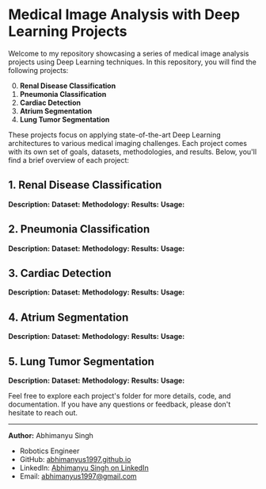 # Medical Image Analysis with Deep Learning Projects

Welcome to my repository showcasing a series of medical image analysis projects using Deep Learning techniques. In this repository, you will find the following projects:

0. **Renal Disease Classification**
1. **Pneumonia Classification**
2. **Cardiac Detection**
3. **Atrium Segmentation**
4. **Lung Tumor Segmentation**

These projects focus on applying state-of-the-art Deep Learning architectures to various medical imaging challenges. Each project comes with its own set of goals, datasets, methodologies, and results. Below, you'll find a brief overview of each project:

## 1. Renal Disease Classification

**Description:**
**Dataset:**
**Methodology:**
**Results:**
**Usage:**

## 2. Pneumonia Classification

**Description:**
**Dataset:**
**Methodology:**
**Results:**
**Usage:**

## 3. Cardiac Detection

**Description:**
**Dataset:**
**Methodology:**
**Results:**
**Usage:**

## 4. Atrium Segmentation

**Description:**
**Dataset:**
**Methodology:**
**Results:**
**Usage:**

## 5. Lung Tumor Segmentation

**Description:**
**Dataset:**
**Methodology:**
**Results:**
**Usage:**

Feel free to explore each project's folder for more details, code, and documentation. If you have any questions or feedback, please don't hesitate to reach out.

---
**Author:** Abhimanyu Singh
- Robotics Engineer
- GitHub: [abhimanyus1997.github.io](https://abhimanyus1997.github.io)
- LinkedIn: [Abhimanyu Singh on LinkedIn](https://www.linkedin.com/in/abhimanyus1997/)
- Email: [abhimanyus1997@gmail.com](mailto:abhimanyus1997@gmail.com)
